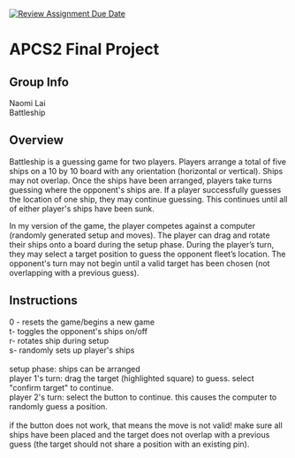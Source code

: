 [![Review Assignment Due Date](https://classroom.github.com/assets/deadline-readme-button-24ddc0f5d75046c5622901739e7c5dd533143b0c8e959d652212380cedb1ea36.svg)](https://classroom.github.com/a/syDSSnTt)
# APCS2 Final Project
## Group Info
Naomi Lai\
Battleship
## Overview
Battleship is a guessing game for two players. Players arrange a total of five ships on a 10 by 10 board with any orientation (horizontal or vertical). Ships may not overlap. Once the ships have been arranged, players take turns guessing where the opponent's ships are. If a player successfully guesses the location of one ship, they may continue guessing. This continues until all of either player's ships have been sunk.

In my version of the game, the player competes against a computer (randomly generated setup and moves). The player can drag and rotate their ships onto a board during the setup phase. During the player’s turn, they may select a target position to guess the opponent fleet’s location. The opponent's turn may not begin until a valid target has been chosen (not overlapping with a previous guess). 

## Instructions
0 - resets the game/begins a new game\
t- toggles the opponent's ships on/off\
r- rotates ship during setup\
s- randomly sets up player's ships\
\
setup phase: ships can be arranged\
player 1's turn: drag the target (highlighted square) to guess. select "confirm target" to continue.\
player 2's turn: select the button to continue. this causes the computer to randomly guess a position.\
\
if the button does not work, that means the move is not valid! make sure all ships have been placed and the target does not overlap with a previous guess (the target should not share a position with an existing pin).
